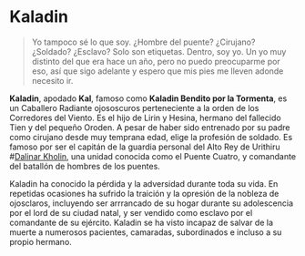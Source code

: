 # Kaladin

> Yo tampoco sé lo que soy. ¿Hombre del puente? ¿Cirujano? ¿Soldado? ¿Esclavo? Solo son etiquetas. Dentro, soy yo. Un yo muy distinto del que era hace un año, pero no puedo preocuparme por eso, así que sigo adelante y espero que mis pies me lleven adonde necesito ir.

**Kaladin**, apodado **Kal**, famoso como **Kaladin Bendito por la Tormenta**, es un Caballero Radiante ojososcuros perteneciente a la orden de los Corredores del Viento. Es el hijo de Lirin y Hesina, hermano del fallecido Tien y del pequeño Oroden. A pesar de haber sido entrenado por su padre como cirujano desde muy temprana edad, elige la profesión de soldado. Es famoso por ser el capitán de la guardia personal del Alto Rey de Urithiru #[Dalinar Kholin](characters/dalinar), una unidad conocida como el Puente Cuatro, y comandante del batallón de hombres de los puentes.

Kaladin ha conocido la pérdida y la adversidad durante toda su vida. En repetidas ocasiones ha sufrido la traición y la opresión de la nobleza de ojosclaros, incluyendo ser arrrancado de su hogar durante su adolescencia por el lord de su ciudad natal, y ser vendido como esclavo por el comandante de su ejército. Kaladin se ha visto incapaz de salvar de la muerte a numerosos pacientes, camaradas, subordinados e incluso a su propio hermano.
